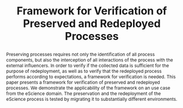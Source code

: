 ---
abstract: Preserving processes requires not only the identification of all process
  components, but also the interception of all interactions of the process with the
  external influencers. In order to verify if the collected data is sufficient for
  the purpose of redeployment, as well as to verify that the redeployed process performs
  according to expectations, a framework for verification is needed. This paper presents
  a framework for verification of preserved and redeployed processes. We demonstrate
  the applicability of the framework on an use case from the eScience domain. The
  preservation and the redeployment of the eScience process is tested by migrating
  it to substantially different environments.
creators:
- Tomasz Miksa
- Stefan Pröll
- Rudolf Mayer
- Stephan Strodl
- Ricardo Vieira
- José Barateiro
- Andreas Rauber
date: null
document_url: https://services.phaidra.univie.ac.at/api/object/o:378039/download
grand_parent: iPRES
institutions: []
keywords:
- lisbon
landing_page_url: https://phaidra.univie.ac.at/o:378039
language: eng
layout: publication
license: CC BY-SA 2.0 AT
notes_url: null
parent: iPRES 2013
publication_type: paper
size: 203026
slides_url: null
source_name: iPRES
stream_url: null
title: Framework for Verification of Preserved and Redeployed Processes
year: 2013
---